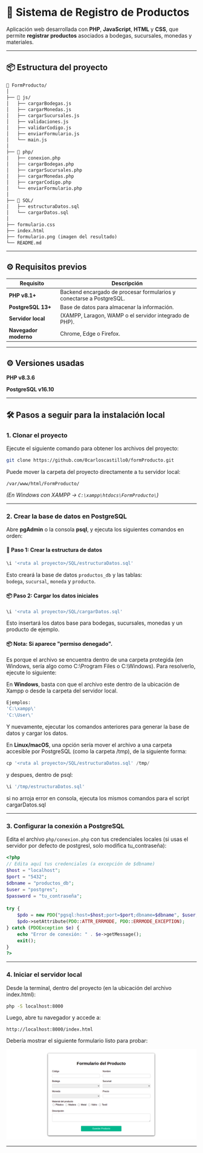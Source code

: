 # 🧾 Sistema de Registro de Productos

Aplicación web desarrollada con **PHP**, **JavaScript**, **HTML** y **CSS**, que permite **registrar productos** asociados a bodegas, sucursales, monedas y materiales.

---

## 📦 Estructura del proyecto

```
📁 FormProducto/
│
├── 📁 js/
│   ├── cargarBodegas.js
│   ├── cargarMonedas.js
│   ├── cargarSucursales.js
│   ├── validaciones.js
│   ├── validarCodigo.js
│   ├── enviarFormulario.js
│   └── main.js
│
├── 📁 php/
│   ├── conexion.php
│   ├── cargarBodegas.php
│   ├── cargarSucursales.php
│   ├── cargarMonedas.php
│   ├── cargarCodigo.php
│   └── enviarFormulario.php
│
├── 📁 SQL/
│   ├── estructuraDatos.sql
│   └── cargarDatos.sql
│
├── formulario.css
├── index.html
├── formulario.png (imagen del resultado)
└── README.md
```

---

## ⚙️ Requisitos previos

| Requisito | Descripción |
|------------|-------------|
| **PHP v8.1+** | Backend encargado de procesar formularios y conectarse a PostgreSQL. |
| **PostgreSQL 13+** | Base de datos para almacenar la información. |
| **Servidor local** | (XAMPP, Laragon, WAMP o el servidor integrado de PHP). |
| **Navegador moderno** | Chrome, Edge o Firefox. |

---

## ⚙️ Versiones usadas

**PHP v8.3.6**

**PostgreSQL v16.10**

---

## 🛠️ Pasos a seguir para la instalación local

### 1. Clonar el proyecto

Ejecute el siguiente comando para obtener los archivos del proyecto:
```bash
git clone https://github.com/0carloscastillo0/formProducto.git
```

Puede mover la carpeta del proyecto directamente a tu servidor local:

```
/var/www/html/FormProducto/
```

*(En Windows con XAMPP → `C:\xampp\htdocs\FormProducto\`)*

---

### 2. Crear la base de datos en PostgreSQL

Abre **pgAdmin** o la consola **psql**, y ejecuta los siguientes comandos en orden:

#### 🧱 Paso 1: Crear la estructura de datos

```sql
\i '<ruta al proyecto>/SQL/estructuraDatos.sql'
```

Esto creará la base de datos `productos_db` y las tablas:  
`bodega`, `sucursal`, `moneda` y `producto`.

#### 📦 Paso 2: Cargar los datos iniciales

```sql
\i '<ruta al proyecto>/SQL/cargarDatos.sql'
```

Esto insertará los datos base para bodegas, sucursales, monedas y un producto de ejemplo.

#### 📦 Nota: Si aparece "permiso denegado".

 Es porque el archivo se encuentra dentro de una carpeta protegida (en Windows, sería algo como C:\Program Files o C:\Windows). Para resolverlo, ejecute lo siguiente:

En **Windows**, basta con que el archivo este dentro de la ubicación de Xampp o desde la carpeta del servidor local.
```sql
Ejemplos:
'C:\xampp\'
'C:\User\'
```
Y nuevamente, ejecutar los comandos anteriores para generar la base de datos y cargar los datos.

En **Linux/macOS**, una opción sería mover el archivo a una carpeta accesible por PostgreSQL (como la carpeta /tmp), de la siguiente forma:
```sql
cp '<ruta al proyecto>/SQL/estructuraDatos.sql' /tmp/
```
y despues, dentro de psql:
```sql
\i '/tmp/estructuraDatos.sql'
```
si no arroja error en consola, ejecuta los mismos comandos para el script cargarDatos.sql

---

### 3. Configurar la conexión a PostgreSQL

Edita el archivo `php/conexion.php` con tus credenciales locales (si usas el servidor por defecto de postgresl, solo modifica tu_contraseña):

```php
<?php
// Edita aquí tus credenciales (a excepción de $dbname)
$host = "localhost";
$port = "5432";
$dbname = "productos_db";
$user = "postgres";
$password = "tu_contraseña";

try {
    $pdo = new PDO("pgsql:host=$host;port=$port;dbname=$dbname", $user, $password);
    $pdo->setAttribute(PDO::ATTR_ERRMODE, PDO::ERRMODE_EXCEPTION);
} catch (PDOException $e) {
    echo "Error de conexión: " . $e->getMessage();
    exit();
}
?>
```

---

### 4. Iniciar el servidor local

Desde la terminal, dentro del proyecto (en la ubicación del archivo index.html):

```bash
php -S localhost:8000
```

Luego, abre tu navegador y accede a:

```
http://localhost:8000/index.html
```

Debería mostrar el siguiente formulario listo para probar:

![Texto alternativo](formulario.png)

---